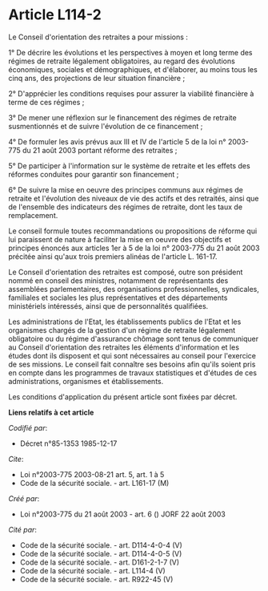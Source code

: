 # Article L114-2

Le Conseil d'orientation des retraites a pour missions :

1° De décrire les évolutions et les perspectives à moyen et long terme des régimes de retraite légalement obligatoires, au
regard des évolutions économiques, sociales et démographiques, et d'élaborer, au moins tous les cinq ans, des projections de
leur situation financière ;

2° D'apprécier les conditions requises pour assurer la viabilité financière à terme de ces régimes ;

3° De mener une réflexion sur le financement des régimes de retraite susmentionnés et de suivre l'évolution de ce
financement ;

4° De formuler les avis prévus aux III et IV de l'article 5 de la loi n° 2003-775  du 21 août 2003  portant réforme des
retraites ;

5° De participer à l'information sur le système de retraite et les effets des réformes conduites pour garantir son
financement ;

6° De suivre la mise en oeuvre des principes communs aux régimes de retraite et l'évolution des niveaux de vie des actifs et
des retraités, ainsi que de l'ensemble des indicateurs des régimes de retraite, dont les taux de remplacement.

Le conseil formule toutes recommandations ou propositions de réforme qui lui paraissent de nature à faciliter la mise en
oeuvre des objectifs et principes énoncés aux articles 1er à 5 de la loi n° 2003-775  du 21 août 2003  précitée ainsi qu'aux
trois premiers alinéas de l'article L. 161-17.

Le Conseil d'orientation des retraites est composé, outre son président nommé en conseil des ministres, notamment de
représentants des assemblées parlementaires, des organisations professionnelles, syndicales, familiales et sociales les plus
représentatives et des départements ministériels intéressés, ainsi que de personnalités qualifiées.

Les administrations de l'Etat, les établissements publics de l'Etat et les organismes chargés de la gestion d'un régime de
retraite légalement obligatoire ou du régime d'assurance chômage sont tenus de communiquer au Conseil d'orientation des
retraites les éléments d'information et les études dont ils disposent et qui sont nécessaires au conseil pour l'exercice de
ses missions. Le conseil fait connaître ses besoins afin qu'ils soient pris en compte dans les programmes de travaux
statistiques et d'études de ces administrations, organismes et établissements.

Les conditions d'application du présent article sont fixées par décret.

**Liens relatifs à cet article**

_Codifié par_:

  - Décret n°85-1353 1985-12-17

_Cite_:

  - Loi n°2003-775 2003-08-21 art. 5, art. 1 à 5
  - Code de la sécurité sociale. - art. L161-17 (M)

_Créé par_:

  - Loi n°2003-775 du 21 août 2003 - art. 6 () JORF 22 août 2003

_Cité par_:

  - Code de la sécurité sociale. - art. D114-4-0-4 (V)
  - Code de la sécurité sociale. - art. D114-4-0-5 (V)
  - Code de la sécurité sociale. - art. D161-2-1-7 (V)
  - Code de la sécurité sociale. - art. L114-4 (V)
  - Code de la sécurité sociale. - art. R922-45 (V)
